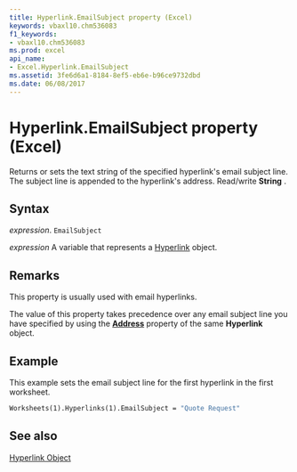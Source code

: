 ```yaml
---
title: Hyperlink.EmailSubject property (Excel)
keywords: vbaxl10.chm536083
f1_keywords:
- vbaxl10.chm536083
ms.prod: excel
api_name:
- Excel.Hyperlink.EmailSubject
ms.assetid: 3fe6d6a1-8184-8ef5-eb6e-b96ce9732dbd
ms.date: 06/08/2017
---
```



# Hyperlink.EmailSubject property (Excel)

Returns or sets the text string of the specified hyperlink's email subject line. The subject line is appended to the hyperlink's address. Read/write  **String** .


## Syntax

 _expression_. `EmailSubject`

 _expression_ A variable that represents a [Hyperlink](Excel.Hyperlink.md) object.


## Remarks

This property is usually used with email hyperlinks.

The value of this property takes precedence over any email subject line you have specified by using the  **[Address](Excel.Hyperlink.Address.md)** property of the same **Hyperlink** object.


## Example

This example sets the email subject line for the first hyperlink in the first worksheet.


```vb
Worksheets(1).Hyperlinks(1).EmailSubject = "Quote Request"
```


## See also


[Hyperlink Object](Excel.Hyperlink.md)

